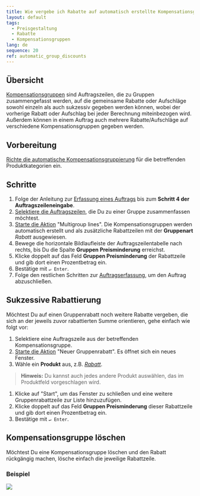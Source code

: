 ```yaml
---
title: Wie vergebe ich Rabatte auf automatisch erstellte Kompensationsgruppen?
layout: default
tags:
  - Preisgestaltung
  - Rabatte
  - Kompensationsgruppen
lang: de
sequence: 20
ref: automatic_group_discounts
---
```


## Übersicht
[Kompensationsgruppen](Rabattformen_in_metasfresh) sind Auftragszeilen, die zu Gruppen zusammengefasst werden, auf die gemeinsame Rabatte oder Aufschläge sowohl einzeln als auch sukzessiv gegeben werden können, wobei der vorherige Rabatt oder Aufschlag bei jeder Berechnung miteinbezogen wird. Außerdem können in einem Auftrag auch mehrere Rabatte/Aufschläge auf verschiedene Kompensationsgruppen gegeben werden.

## Vorbereitung
[Richte die automatische Kompensationsgruppierung](Automatische_Kompensationsgruppen_konfig) für die betreffenden Produktkategorien ein.

## Schritte
1. Folge der Anleitung zur [Erfassung eines Auftrags](Auftrag_erfassen) bis zum **Schritt 4 der Auftragszeileneingabe**.
1. [Selektiere die Auftragszeilen](AuswahlBelege), die Du zu einer Gruppe zusammenfassen möchtest.
1. [Starte die Aktion](AktionStarten) "Multigroup lines". Die Kompensationsgruppen werden automatisch erstellt und als zusätzliche Rabattzeilen mit der **Gruppenart** *Rabatt* ausgewiesen.
1. Bewege die horizontale Bildlaufleiste der Auftragszeilentabelle nach rechts, bis Du die Spalte **Gruppen Preisminderung** erreichst.
1. Klicke doppelt auf das Feld **Gruppen Preisminderung** der Rabattzeile und gib dort einen Prozentbetrag ein.
1. Bestätige mit `↵ Enter`.
1. Folge den restlichen Schritten zur [Auftragserfassung](Auftrag_erfassen), um den Auftrag abzuschließen.

## Sukzessive Rabattierung
Möchtest Du auf einen Gruppenrabatt noch weitere Rabatte vergeben, die sich an der jeweils zuvor rabattierten Summe orientieren, gehe einfach wie folgt vor:

1. Selektiere eine Auftragszeile aus der betreffenden Kompensationsgruppe.
1. [Starte die Aktion](AktionStarten) "Neuer Gruppenrabatt". Es öffnet sich ein neues Fenster.
1. Wähle ein **Produkt** aus, z.B. [*Rabatt*](Produkt_für_Gruppenrabatt).
 >**Hinweis:** Du kannst auch jedes andere Produkt auswählen, das im Produktfeld vorgeschlagen wird.

1. Klicke auf "Start", um das Fenster zu schließen und eine weitere Gruppenrabattzeile zur Liste hinzuzufügen.
1. Klicke doppelt auf das Feld **Gruppen Preisminderung** dieser Rabattzeile und gib dort einen Prozentbetrag ein.
1. Bestätige mit `↵ Enter`.

## Kompensationsgruppe löschen
Möchtest Du eine Kompensationsgruppe löschen und den Rabatt rückgängig machen, lösche einfach die jeweilige Rabattzeile.

### Beispiel
![](assets/Automatische_Gruppenrabatte.gif)
